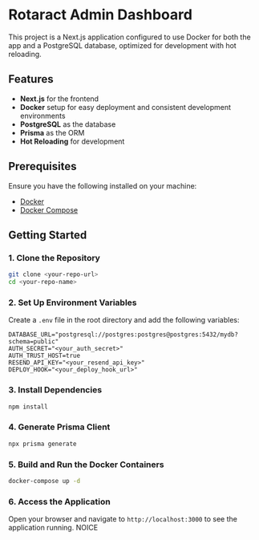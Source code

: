 # Rotaract Admin Dashboard

This project is a Next.js application configured to use Docker for both the app and a PostgreSQL database, optimized for development with hot reloading.

## Features

- **Next.js** for the frontend
- **Docker** setup for easy deployment and consistent development environments
- **PostgreSQL** as the database
- **Prisma** as the ORM
- **Hot Reloading** for development

## Prerequisites

Ensure you have the following installed on your machine:

- [Docker](https://docs.docker.com/get-docker/)
- [Docker Compose](https://docs.docker.com/compose/)

## Getting Started

### 1. Clone the Repository

```bash
git clone <your-repo-url>
cd <your-repo-name>
```

### 2. Set Up Environment Variables

Create a `.env` file in the root directory and add the following variables:

```env
DATABASE_URL="postgresql://postgres:postgres@postgres:5432/mydb?schema=public"
AUTH_SECRET="<your_auth_secret>"
AUTH_TRUST_HOST=true
RESEND_API_KEY="<your_resend_api_key>"
DEPLOY_HOOK="<your_deploy_hook_url>"
```

### 3. Install Dependencies

```bash
npm install
```

### 4. Generate Prisma Client

```bash
npx prisma generate
```

### 5. Build and Run the Docker Containers

```bash
docker-compose up -d
```

### 6. Access the Application

Open your browser and navigate to `http://localhost:3000` to see the application running.
NOICE
